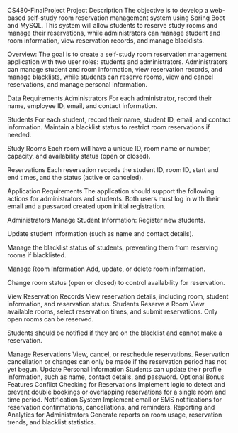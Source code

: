 CS480-FinalProject
Project Description
The objective is to develop a web-based self-study room reservation management system using Spring Boot and MySQL. This system will allow students to reserve study rooms and manage their reservations, while administrators can manage student and room information, view reservation records, and manage blacklists.

Overview:
The goal is to create a self-study room reservation management application with two user roles: students and administrators. Administrators can manage student and room information, view reservation records, and manage blacklists, while students can reserve rooms, view and cancel reservations, and manage personal information.

Data Requirements
Administrators
For each administrator, record their name, employee ID, email, and contact information.

Students
For each student, record their name, student ID, email, and contact information. Maintain a blacklist status to restrict room reservations if needed.

Study Rooms
Each room will have a unique ID, room name or number, capacity, and availability status (open or closed).

Reservations
Each reservation records the student ID, room ID, start and end times, and the status (active or canceled).

Application Requirements
The application should support the following actions for administrators and students. Both users must log in with their email and a password created upon initial registration.

Administrators
Manage Student Information:
Register new students.

Update student information (such as name and contact details).

Manage the blacklist status of students, preventing them from reserving rooms if blacklisted.

Manage Room Information
Add, update, or delete room information.

Change room status (open or closed) to control availability for reservation.

View Reservation Records
View reservation details, including room, student information, and reservation status.
Students
Reserve a Room
View available rooms, select reservation times, and submit reservations. Only open rooms can be reserved.

Students should be notified if they are on the blacklist and cannot make a reservation.

Manage Reservations
View, cancel, or reschedule reservations. Reservation cancellation or changes can only be made if the reservation period has not yet begun.
Update Personal Information
Students can update their profile information, such as name, contact details, and password.
Optional Bonus Features
Conflict Checking for Reservations
Implement logic to detect and prevent double bookings or overlapping reservations for a single room and time period.
Notification System
Implement email or SMS notifications for reservation confirmations, cancellations, and reminders.
Reporting and Analytics for Administrators
Generate reports on room usage, reservation trends, and blacklist statistics.

